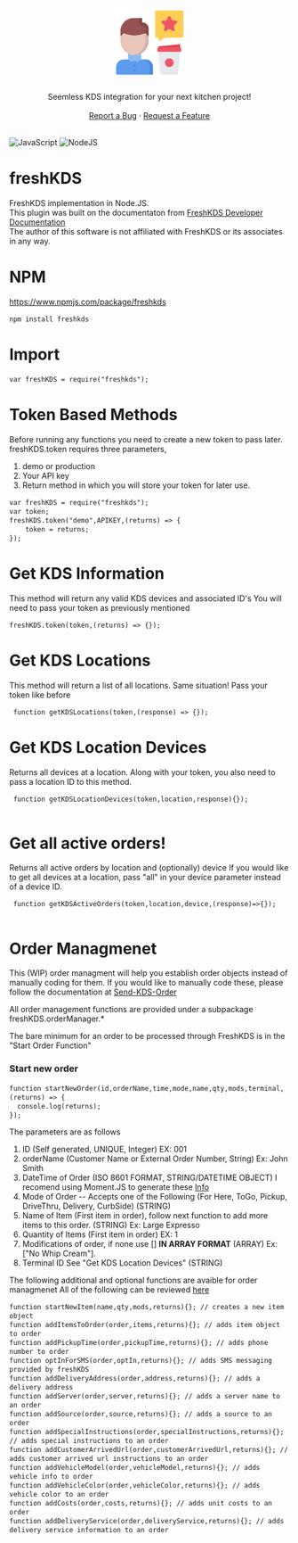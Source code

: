 <h1 align="center">
    <img src="logo.svg" alt="Logo" width="125" height="125">
  </a>
</h1>

<div align="center">
  Seemless KDS integration for your next kitchen project!
  <br />
  <br />
  <a href="https://github.com/arch-linux/freshKDS/issues/new?assignees=arch-linux&labels=triage&template=bug_report.md&title=">Report a Bug</a>
  ·
  <a href="https://github.com/arch-linux/freshKDS/issues/new?assignees=&labels=&template=feature_request.md&title=">Request a Feature</a>
</div>

<div align="center">
<br />
</div>

![JavaScript](https://img.shields.io/badge/javascript-%23323330.svg?style=for-the-badge&logo=javascript&logoColor=%23F7DF1E)
![NodeJS](https://img.shields.io/badge/node.js-6DA55F?style=for-the-badge&logo=node.js&logoColor=white)
    


# freshKDS
 FreshKDS implementation in Node.JS.
 </br>This plugin was built on the documentaton from [FreshKDS Developer Documentation](https://integration-docs.ftservices.cloud/#introduction)
 </br>The author of this software is not affiliated with FreshKDS or its associates in any way.

# NPM
https://www.npmjs.com/package/freshkds
```
npm install freshkds
```

# Import
```
var freshKDS = require("freshkds");
```

# Token Based Methods
Before running any functions you need to create a new token to pass later.
freshKDS.token requires three parameters,

1. demo or production
2. Your API key
3. Return method in which you will store your token for later use.

```
var freshKDS = require("freshkds");
var token;
freshKDS.token("demo",APIKEY,(returns) => {
    token = returns;
});
```


# Get KDS Information
This method will return any valid KDS devices and associated ID's
You will need to pass your token as previously mentioned

```
freshKDS.token(token,(returns) => {});

```

# Get KDS Locations
This method will return a list of all locations.
Same situation! Pass your token like before

```
 function getKDSLocations(token,(response) => {});
```

# Get KDS Location Devices
Returns all devices at a location.
Along with your token, you also need to pass a location ID to this method.

```
 function getKDSLocationDevices(token,location,response){});
 
```

# Get all active orders!
Returns all active orders by location and (optionally) device
If you would like to get all devices at a location, pass "all" in your device parameter instead of a device ID.

```
 function getKDSActiveOrders(token,location,device,(response)=>{});
 
```

# Order Managmenet
This (WIP) order managment will help you establish order objects instead of manually coding for them.
If you would like to manually code these, please follow the documentation at [Send-KDS-Order](https://integration-docs.ftservices.cloud/#send-kds-order)

All order management functions are provided under a subpackage freshKDS.orderManager.*

The bare minimum for an order to be processed through FreshKDS is in the "Start Order Function"
### Start new order

```
function startNewOrder(id,orderName,time,mode,name,qty,mods,terminal,(returns) => {
  console.log(returns);
});
```

The parameters are as follows
1. ID (Self generated, UNIQUE, Integer) EX: 001
2. orderName (Customer Name or External Order Number, String) Ex: John Smith
3. DateTime of Order (ISO 8601 FORMAT, STRING/DATETIME OBJECT) I recomend using Moment.JS to generate these [Info](https://stackoverflow.com/questions/25725019/how-do-i-format-a-date-as-iso-8601-in-moment-js)
4. Mode of Order -- Accepts one of the Following (For Here, ToGo, Pickup, DriveThru, Delivery, CurbSide) (STRING)
5. Name of Item (First item in order), follow next function to add more items to this order. (STRING) Ex: Large Expresso
6. Quantity of Items (First item in order) EX: 1
7. Modifications of order, if none use [] **IN ARRAY FORMAT** (ARRAY) Ex: ["No Whip Cream"].
8. Terminal ID See "Get KDS Location Devices" (STRING)


The following additional and optional functions are avaible for order managmenet 
All of the following can be reviewed [here](https://integration-docs.ftservices.cloud/#send-kds-order)

```
function startNewItem(name,qty,mods,returns){}; // creates a new item object
function addItemsToOrder(order,items,returns){}; // adds item object to order
function addPickupTime(order,pickupTime,returns){}; // adds phone number to order
function optInForSMS(order,optIn,returns){}; // adds SMS messaging provided by freshKDS
function addDeliveryAddress(order,address,returns){}; // adds a delivery address
function addServer(order,server,returns){}; // adds a server name to an order
function addSource(order,source,returns){}; // adds a source to an order
function addSpecialInstructions(order,specialInstructions,returns){}; // adds special instructions to an order
function addCustomerArrivedUrl(order,customerArrivedUrl,returns){}; // adds customer arrived url instructions to an order
function addVehicleModel(order,vehicleModel,returns){}; // adds vehicle info to order
function addVehicleColor(order,vehicleColor,returns){}; // adds vehicle color to an order
function addCosts(order,costs,returns){}; // adds unit costs to an order
function addDeliveryService(order,deliveryService,returns){}; // adds delivery service information to an order

```
